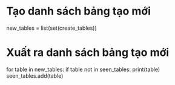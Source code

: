 # Tạo danh sách bảng tạo mới
new_tables = list(set(create_tables))

# Xuất ra danh sách bảng tạo mới
for table in new_tables:
    if table not in seen_tables:
        print(table)
        seen_tables.add(table)

